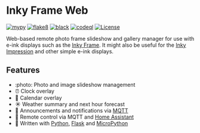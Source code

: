 # Inky Frame Web

[![mypy](https://github.com/jinglemansweep/inky-frame-web/actions/workflows/mypy.yml/badge.svg)](https://github.com/jinglemansweep/inky-frame-web/actions/workflows/mypy.yml) [![flake8](https://github.com/jinglemansweep/inky-frame-web/actions/workflows/flake8.yml/badge.svg)](https://github.com/jinglemansweep/inky-frame-web/actions/workflows/flake8.yml) [![black](https://github.com/jinglemansweep/inky-frame-web/actions/workflows/black.yml/badge.svg)](https://github.com/jinglemansweep/inky-frame-web/actions/workflows/black.yml) [![codeql](https://github.com/jinglemansweep/inky-frame-web/actions/workflows/codeql.yml/badge.svg)](https://github.com/jinglemansweep/inky-frame-web/actions/workflows/codeql.yml) [![License](https://img.shields.io/badge/License-Apache_2.0-blue.svg)](https://opensource.org/licenses/Apache-2.0)

Web-based remote photo frame slideshow and gallery manager for use with e-ink displays such as the [Inky Frame](https://learn.pimoroni.com/article/getting-started-with-inky-frame). It might also be useful for the [Inky Impression](https://shop.pimoroni.com/products/inky-impression-5-7?variant=32298701324371) and other simple e-ink displays.

## Features

- :photo: Photo and image slideshow management
- :alarm_clock: Clock overlay
- :calendar: Calendar overlay
- :sunny: Weather summary and next hour forecast
- :incoming_envelope: Announcements and notifications via [MQTT](https://en.wikipedia.org/wiki/MQTT)
- :satellite: Remote control via MQTT and [Home Assistant](https://www.home-assistant.io/)
- :snake: Written with [Python](https://www.python.org/), [Flask](https://flask.palletsprojects.com/) and [MicroPython](https://micropython.org/)
